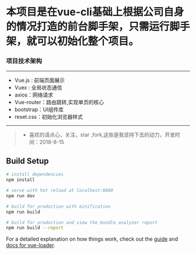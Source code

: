 # 本项目是在vue-cli基础上根据公司自身的情况打造的前台脚手架，只需运行脚手架，就可以初始化整个项目。

### 项目技术架构
***
*   Vue.js : 前端页面展示
*   Vuex : 全局状态通信
*   axios：网络请求
*   Vue-router：路由跳转,实现单页的核心
*   bootstrap：UI组件库
*   reset.css：初始化浏览器样式
***

>  * 喜欢的请点心，关注，star ,fork,这些是我坚持下去的动力，开发时间：2018-8-15

## Build Setup

``` bash
# install dependencies
npm install

# serve with hot reload at localhost:8080
npm run dev

# build for production with minification
npm run build

# build for production and view the bundle analyzer report
npm run build --report
```

For a detailed explanation on how things work, check out the [guide](http://vuejs-templates.github.io/webpack/) and [docs for vue-loader](http://vuejs.github.io/vue-loader).

